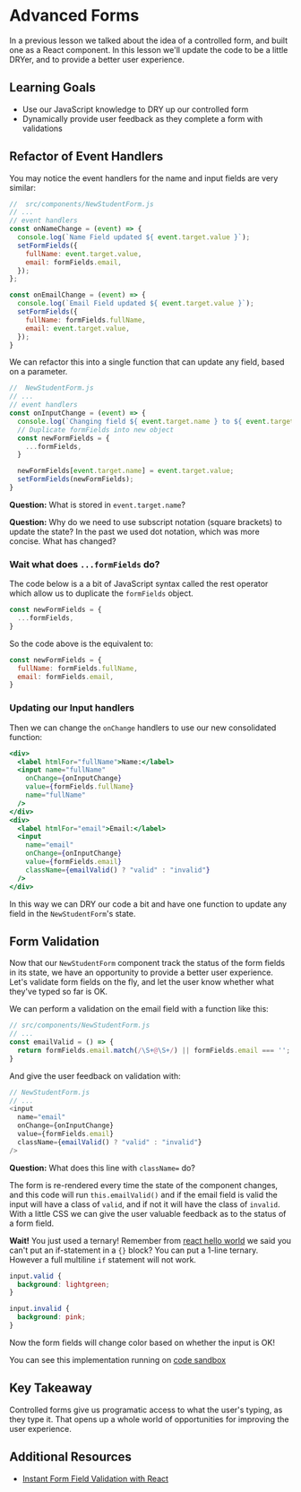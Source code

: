 # Advanced Forms

In a previous lesson we talked about the idea of a controlled form, and built one as a React component. In this lesson we'll update the code to be a little DRYer, and to provide a better user experience.

## Learning Goals
- Use our JavaScript knowledge to DRY up our controlled form
- Dynamically provide user feedback as they complete a form with validations

## Refactor of Event Handlers

You may notice the event handlers for the name and input fields are very similar:

```javascript
//  src/components/NewStudentForm.js
// ...
// event handlers
const onNameChange = (event) => {
  console.log(`Name Field updated ${ event.target.value }`);
  setFormFields({
    fullName: event.target.value,
    email: formFields.email,
  });
};

const onEmailChange = (event) => {
  console.log(`Email Field updated ${ event.target.value }`);
  setFormFields({
    fullName: formFields.fullName,
    email: event.target.value,
  });
}
```

We can refactor this into a single function that can update any field, based on a parameter.

```javascript
//  NewStudentForm.js
// ...
// event handlers
const onInputChange = (event) => {
  console.log(`Changing field ${ event.target.name } to ${ event.target.value }`);
  // Duplicate formFields into new object
  const newFormFields = {
    ...formFields,
  }

  newFormFields[event.target.name] = event.target.value;
  setFormFields(newFormFields);
}
```

**Question:** What is stored in `event.target.name`?

**Question:** Why do we need to use subscript notation (square brackets) to update the state? In the past we used dot notation, which was more concise. What has changed?

### Wait what does `...formFields` do?

The code below is a a bit of JavaScript syntax called the rest operator which allow us to duplicate the `formFields` object.  

```javascript
const newFormFields = {
  ...formFields,
}
```

So the code above is the equivalent to:

```javaScript
const newFormFields = {
  fullName: formFields.fullName,
  email: formFields.email,
}
```

### Updating our Input handlers 

Then we can change the `onChange` handlers to use our new consolidated function:

```jsx
<div>
  <label htmlFor="fullName">Name:</label>
  <input name="fullName"
    onChange={onInputChange}
    value={formFields.fullName}
    name="fullName"
  />
</div>
<div>
  <label htmlFor="email">Email:</label>
  <input
    name="email"
    onChange={onInputChange}
    value={formFields.email}
    className={emailValid() ? "valid" : "invalid"}
  />
</div>
```

In this way we can DRY our code a bit and have one function to update any field in the `NewStudentForm`'s state.

## Form Validation

Now that our `NewStudentForm` component track the status of the form fields in its state, we have an opportunity to provide a better user experience. Let's validate form fields on the fly, and let the user know whether what they've typed so far is OK.

We can perform a validation on the email field with a function like this:

```javascript
// src/components/NewStudentForm.js
// ...
const emailValid = () => {
  return formFields.email.match(/\S+@\S+/) || formFields.email === '';
}
```

And give the user feedback on validation with:

```javascript
// NewStudentForm.js
// ...
<input
  name="email"
  onChange={onInputChange}
  value={formFields.email}
  className={emailValid() ? "valid" : "invalid"}
/>
```

**Question:**  What does this line with `className=` do?

The form is re-rendered every time the state of the component changes, and this code will run `this.emailValid()` and if the email field is valid the input will have a class of `valid`, and if not it will have the class of `invalid`.  With a little CSS we can give the user valuable feedback as to the status of a form field.

**Wait!** You just used a ternary!  Remember from [react hello world](https://github.com/Ada-Developers-Academy/textbook-curriculum/blob/master/React/react-hello-world.md#what-is-jsx) we said you can't put an if-statement in a `{}` block?  You can put a 1-line ternary.  However a full multiline `if` statement will not work.

```css
input.valid {
  background: lightgreen;
}

input.invalid {
  background: pink;
}
```

Now the form fields will change color based on whether the input is OK!

You can see this implementation running on [code sandbox](https://codesandbox.io/s/ada-students-forms-advanced-jlqc9)

## Key Takeaway

Controlled forms give us programatic access to what the user's typing, as they type it. That opens up a whole world of opportunities for improving the user experience.

## Additional Resources

- [Instant Form Field Validation with React](https://medium.freecodecamp.org/how-to-use-reacts-controlled-inputs-for-instant-form-field-validation-b1c7b033527e)
